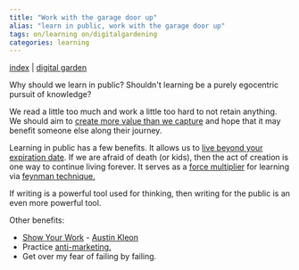 ```yaml
---
title: "Work with the garage door up"
alias: "learn in public, work with the garage door up"
tags: on/learning on/digitalgardening
categories: learning
---
```


[index](/.md) | [digital garden](digital-garden.md)


Why should we learn in public? Shouldn't learning be a purely egocentric pursuit of knowledge? 

We read a little too much and work a little too hard to not retain anything. We should aim to [create more value than we capture](create-not-capture.md) and hope that it may benefit someone else along their journey. 

Learning in public has a few benefits. It allows us to [live beyond your expiration date](expiration-date-legacy.md). If we are afraid of death (or kids), then the act of creation is one way to continue living forever. It serves as a [force multiplier](force-multiplier.md) for learning via [feynman technique.](feynman-technique.md) 

If writing is a powerful tool used for thinking, then writing for the public is an even more powerful tool. 

Other benefits:
- [Show Your Work](books/show-your-work.md) - [Austin Kleon](austin-kleon.md)
- Practice [anti-marketing.](anti-marketing.md)
- Get over my fear of failing by failing.



